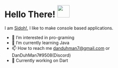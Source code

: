 # Hello There! <img src="https://media.giphy.com/media/hvRJCLFzcasrR4ia7z/giphy.gif" width="40px">

I am [Sidoh!](https://github.com/DanDuh-Man), I like to make console based applications.

- 👀 I’m interested in pro-graming<br>
- 🌱 I’m currently learning Java<br>
- 📫 How to reach me danduhman7@gmail.com or DanDuhMan7#9508(Discord)<br>
- 🔨 Currently working on Dart<br>

